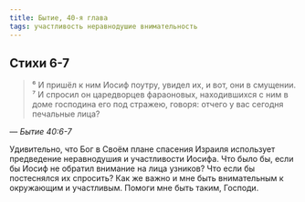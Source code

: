 ```yaml
---
title: Бытие, 40-я глава
tags: участливость неравнодушие внимательность
---
```


## Стихи 6-7

> ⁶ И пришёл к ним Иосиф поутру, увидел их, и вот, они в смущении.  
> ⁷ И спросил он царедворцев фараоновых, находившихся с ним в доме господина его под стражею, говоря: отчего у вас сегодня печальные лица?

— <cite>Бытие&nbsp;40:6-7</cite>

Удивительно, что Бог в Своём плане спасения Израиля использует предведение неравнодушия и участливости Иосифа. Что было бы, если бы Иосиф
не обратил внимание на лица узников? Что если бы постеснялся их спросить? Как же важно и мне быть внимательным к окружающим и участливым.
Помоги мне быть таким, Господи.

